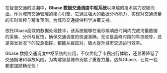 在智慧交通的浪潮中，**Gbase 数据交通调度中枢系统**以卓越的技术实力脱颖而出。作为城市交通管理的核心引擎，它通过强大的数据分析能力，实现对交通流量的实时监控与精准预测，为城市交通提供科学决策支持。

依托Gbase高效的数据处理技术，该系统能够在毫秒级响应时间内完成海量数据的采集、分析与反馈，确保交通调度的快速准确。无论是高峰时段的车流疏导，还是突发状况下的应急指挥，都能从容应对，极大提升城市交通运行效率。

Gbase 数据交通调度中枢系统的应用，不仅优化了市民出行体验，还显著降低了交通拥堵和事故风险，为构建智慧城市贡献了重要力量。选择Gbase，让每一程都更加顺畅无忧！